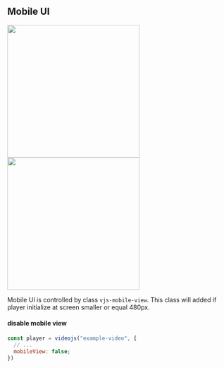 ## Mobile UI

<img src="../screenshot/mobileui.control.png" width="300px">
<img src="../screenshot/mobileui.setting.png" width="300px">

Mobile UI is controlled by class `vjs-mobile-view`.
This class will added if player initialize at screen smaller or equal 480px.

#### disable mobile view

```js
const player = videojs("example-video", {
  // ...
  mobileView: false;
})
```
